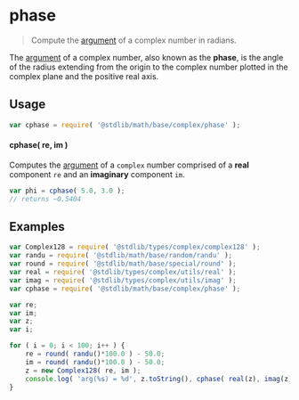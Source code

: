 # phase

> Compute the [argument][complex-number] of a complex number in radians.


<section class="intro">

The [argument][complex-number] of a complex number, also known as the __phase__, is the angle of the radius extending from the origin to the complex number plotted in the complex plane and the positive real axis.

<!-- </equation> -->

</section>

<!-- /.intro -->


<section class="usage">

## Usage

``` javascript
var cphase = require( '@stdlib/math/base/complex/phase' );
```

#### cphase( re, im )

Computes the [argument][complex-number] of a `complex` number comprised of a __real__ component `re` and an __imaginary__ component `im`.

``` javascript
var phi = cphase( 5.0, 3.0 );
// returns ~0.5404
```

</section>

<!-- /.usage -->


<section class="examples">

## Examples

``` javascript
var Complex128 = require( '@stdlib/types/complex/complex128' );
var randu = require( '@stdlib/math/base/random/randu' );
var round = require( '@stdlib/math/base/special/round' );
var real = require( '@stdlib/types/complex/utils/real' );
var imag = require( '@stdlib/types/complex/utils/imag' );
var cphase = require( '@stdlib/math/base/complex/phase' );

var re;
var im;
var z;
var i;

for ( i = 0; i < 100; i++ ) {
    re = round( randu()*100.0 ) - 50.0;
    im = round( randu()*100.0 ) - 50.0;
    z = new Complex128( re, im );
    console.log( 'arg(%s) = %d', z.toString(), cphase( real(z), imag(z) ) );
}
```

</section>

<!-- /.examples -->


<section class="links">

[complex-number]: https://en.wikipedia.org/wiki/Complex_number

</section>

<!-- /.links -->
